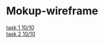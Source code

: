 # Mokup-wireframe
[task 1 10/10](https://miro.com/app/board/uXjVPPXKYT4=/?share_link_id=974005331352)<br>
[task 2 10/10](https://miro.com/app/board/uXjVPPcuz90=/?share_link_id=724932316473)
